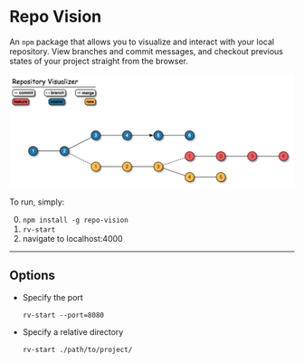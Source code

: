 # Repo Vision

An `npm` package that allows you to visualize and interact with your local repository. View branches and commit messages, and checkout previous states of your project straight from the browser.

![demo](assets/demo.png)

To run, simply:

  0. `npm install -g repo-vision`
  0. `rv-start`
  0. navigate to localhost:4000

---

## Options

* Specify the port

  ```
  rv-start --port=8080
  ```

* Specify a relative directory

  ```
  rv-start ./path/to/project/
  ```

